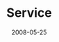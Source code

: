 ---
layout: message
category: message
series: "RIQ"
title: "Service"
date: 2008-05-25
audio-description: ""
audio: "http://s3.amazonaws.com/crossroadsaudiomessages/RIQ_03_Serving_05-24-08_Tome_webaudio.mp3"
audio-title: "RIQ&#58; Service"
audio-duration: "42:30"
notes-description: " "
notes: "http://www.crossroads.net/players/media/hq/SN_05_24-25_08.pdf "
notes-title: "Study Notes 5/24-25/08"
program-description: ""
program: "http://www.crossroads.net/players/media/hq/0524_25Program.pdf"
program-title: "Program 5/24-25/08"
video-description: "Pastor Titus Sithole from Mamelodi, South Africa teaches on prayer and its importance."
video-title: "RIQ&#58; Service"
video: "http://s3.amazonaws.com/crossroadsvideomessages/RIQ3-talk.mp4"
video-poster: "https://www.crossroads.net/uploadedfiles/RIQ3-still.jpg"
---